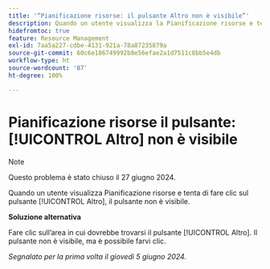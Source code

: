 ```yaml
---
title: '“Pianificazione risorse: il pulsante Altro non è visibile”'
description: Quando un utente visualizza la Pianificazione risorse e tenta di fare clic sul pulsante [!UICONTROL Altro], il pulsante non è visibile. È disponibile una soluzione alternativa.
hidefromtoc: true
feature: Resource Management
exl-id: 7aa5a227-cdbe-4131-921a-78a87235879a
source-git-commit: 60c6e186749992b8e56efae2a1d7511c8bb5e4db
workflow-type: ht
source-wordcount: '87'
ht-degree: 100%

---
```


# Pianificazione risorse il pulsante: [!UICONTROL Altro] non è visibile

>[!NOTE]
>
>Questo problema è stato chiuso il 27 giugno 2024.

Quando un utente visualizza Pianificazione risorse e tenta di fare clic sul pulsante [!UICONTROL Altro], il pulsante non è visibile.

**Soluzione alternativa**

Fare clic sull’area in cui dovrebbe trovarsi il pulsante [!UICONTROL Altro]. Il pulsante non è visibile, ma è possibile farvi clic.

_Segnalato per la prima volta il giovedì 5 giugno 2024._
